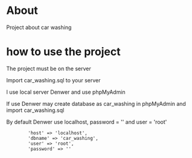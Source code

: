 # About
Project about car washing

# how to use the project

The project must be on the server

Import car_washing.sql to your server

I use local server Denwer and use phpMyAdmin

If use Denwer may create database as car_washing in phpMyAdmin and import car_washing.sql

By default Denwer use localhost, password = '' and user = 'root' 

			'host' => 'localhost',
			'dbname' => 'car_washing',
			'user' => 'root',
			'password' => ''


